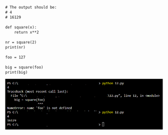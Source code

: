 ```
# The output should be:
# 4
# 16129

def square(x):
	return x**2

nr = square(2)
print(nr)

foo = 127

big = square(foo)
print(big)
```

![plsfix12](https://github.com/techgrounds/techgrounds-EligioPessoa/blob/main/00_includes/plsfix12.png)
